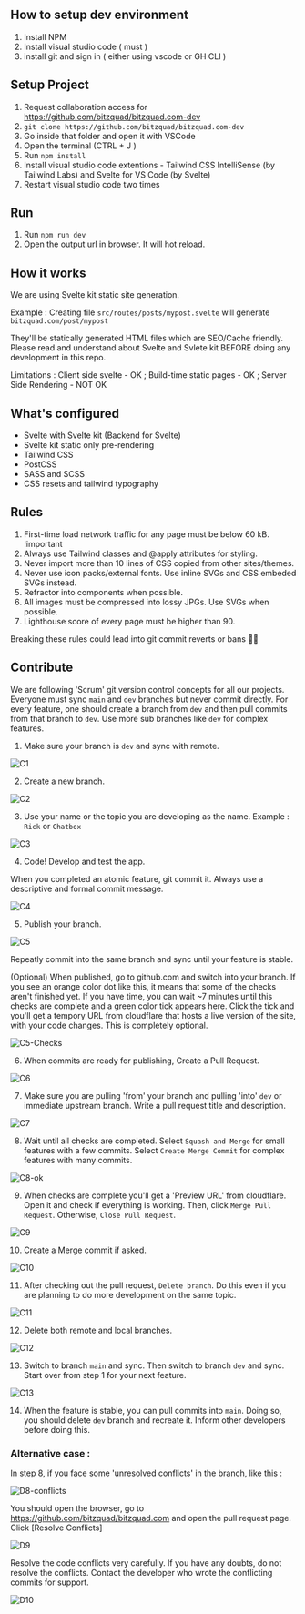 ## How to setup dev environment

1. Install NPM
2. Install visual studio code ( must )
3. install git and sign in ( either using vscode or GH CLI )

## Setup Project

1. Request collaboration access for https://github.com/bitzquad/bitzquad.com-dev
2. `git clone https://github.com/bitzquad/bitzquad.com-dev`
3. Go inside that folder and open it with VSCode
4. Open the terminal (CTRL + J )
5. Run `npm install`
6. Install visual studio code extentions - Tailwind CSS IntelliSense (by Tailwind Labs) and Svelte for VS Code (by Svelte)
7. Restart visual studio code two times

## Run

1. Run `npm run dev`
2. Open the output url in browser. It will hot reload.

## How it works

We are using Svelte kit static site generation.

Example : Creating file `src/routes/posts/mypost.svelte` will generate `bitzquad.com/post/mypost`

They'll be statically generated HTML files which are SEO/Cache friendly.
Please read and understand about Svelte and Svlete kit BEFORE doing any development in this repo.

Limitations : Client side svelte - OK ; Build-time static pages - OK ; Server Side Rendering - NOT OK

## What's configured
- Svelte with Svelte kit (Backend for Svelte)
- Svelte kit static only pre-rendering
- Tailwind CSS
- PostCSS
- SASS and SCSS
- CSS resets and tailwind typography

## Rules

1. First-time load network traffic for any page must be below 60 kB. !important
2. Always use Tailwind classes and @apply attributes for styling.
3. Never import more than 10 lines of CSS copied from other sites/themes.
4. Never use icon packs/external fonts. Use inline SVGs and CSS embeded SVGs instead.
5. Refractor into components when possible.
6. All images must be compressed into lossy JPGs. Use SVGs when possible.
7. Lighthouse score of every page must be higher than 90.

Breaking these rules could lead into git commit reverts or bans 😮‍💨

## Contribute

We are following 'Scrum' git version control concepts for all our projects. Everyone must sync `main` and `dev` branches but never commit directly. For every feature, one should create a branch from `dev` and then pull commits from that branch to `dev`. Use more sub branches like `dev` for complex features.

1. Make sure your branch is `dev` and sync with remote.

![C1](https://user-images.githubusercontent.com/35098511/146059407-5dc7f192-83c3-489a-91b3-d274dd491d8e.png)

2. Create a new branch.

![C2](https://user-images.githubusercontent.com/35098511/146059479-b6b12c30-db97-4cd1-a710-129022dbcde9.png)

3. Use your name or the topic you are developing as the name. Example : `Rick` or `Chatbox`

![C3](https://user-images.githubusercontent.com/35098511/146059503-e8bc5f2e-faac-4c03-a5d7-d38f070317d7.png)

4. Code! Develop and test the app.

When you completed an atomic feature, git commit it. Always use a descriptive and formal commit message.

![C4](https://user-images.githubusercontent.com/35098511/146059505-5ff3bb81-0964-46a2-8a08-15304ce5affd.png)

5. Publish your branch.

![C5](https://user-images.githubusercontent.com/35098511/146059514-c7594fc7-8677-451f-b03a-04d3760b11ef.png)

Repeatly commit into the same branch and sync until your feature is stable.

(Optional) When published, go to github.com and switch into your branch. If you see an orange color dot like this, it means that some of the checks aren't finished yet. If you have time, you can wait ~7 minutes until this checks are complete and a green color tick appears here. Click the tick and you'll get a tempory URL from cloudflare that hosts a live version of the site, with your code changes. This is completely optional.

![C5-Checks](https://user-images.githubusercontent.com/35098511/146059508-d0204f85-596a-45ae-a230-40dc3b535234.png)

6. When commits are ready for publishing, Create a Pull Request.

![C6](https://user-images.githubusercontent.com/35098511/146059518-3777028a-eb9b-4f01-b136-1f8ff0920ce4.png)

7. Make sure you are pulling 'from' your branch and pulling 'into' `dev` or immediate upstream branch. Write a pull request title and description.

![C7](https://user-images.githubusercontent.com/35098511/146059521-b73e6872-0be8-4d1c-8b03-0cc48a3e09d1.png)

8. Wait until all checks are completed. Select `Squash and Merge` for small features with a few commits. Select `Create Merge Commit` for complex features with many commits.

![C8-ok](https://user-images.githubusercontent.com/35098511/146059525-5197b1cb-df57-4a65-b0d9-d2b3ab8efbc1.png)

9. When checks are complete you'll get a 'Preview URL' from cloudflare. Open it and check if everything is working. Then, click `Merge Pull Request`. Otherwise, `Close Pull Request`.

![C9](https://user-images.githubusercontent.com/35098511/146059735-acb690ec-a57b-4b9a-8114-d701dc0e78ad.png)

10. Create a Merge commit if asked.

![C10](https://user-images.githubusercontent.com/35098511/146059744-2b81910f-64c1-48b6-9c03-5e1f540a796e.png)

11. After checking out the pull request, `Delete branch`. Do this even if you are planning to do more development on the same topic.

![C11](https://user-images.githubusercontent.com/35098511/146059752-dd162cf6-4cd2-4bb7-9e60-259dcc24c975.png)

12. Delete both remote and local branches.

![C12](https://user-images.githubusercontent.com/35098511/146059757-8c59c336-6608-496e-acc5-383e3ca071a1.png)

13. Switch to branch `main` and sync. Then switch to branch `dev` and sync. Start over from step 1 for your next feature.

![C13](https://user-images.githubusercontent.com/35098511/146059761-af3f9677-0c3c-45c0-9f98-86ac4b044628.png)

14. When the feature is stable, you can pull commits into `main`. Doing so, you should delete `dev` branch and recreate it. Inform other developers before doing this.

### Alternative case :

In step 8, if you face some 'unresolved conflicts' in the branch, like this :

![D8-conflicts](https://user-images.githubusercontent.com/35098511/146059762-0360376a-0cd7-4d07-a6f9-663ac71471ad.png)

You should open the browser, go to https://github.com/bitzquad/bitzquad.com and open the pull request page. Click [Resolve Conflicts]

![D9](https://user-images.githubusercontent.com/35098511/146059770-383a3ba9-00d5-4229-ae73-62a871bc4f40.png)

Resolve the code conflicts very carefully. If you have any doubts, do not resolve the conflicts. Contact the developer who wrote the conflicting commits for support.

![D10](https://user-images.githubusercontent.com/35098511/146059931-7a9387d8-0a90-4e57-bbb8-d6bd45c37303.png)

